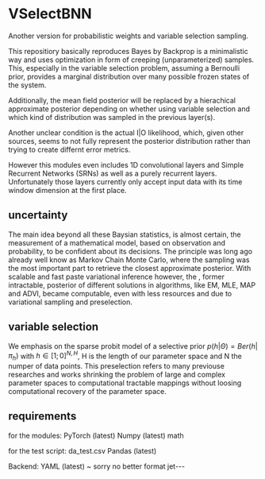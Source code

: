 # VSelectBNN
Another version for probabilistic weights and variable selection sampling.

This repositiory basically reproduces Bayes by Backprop is a minimalistic way and uses optimization in form of creeping (unparameterized) samples. This, especially in the variable selection problem, assuming a Bernoulli prior, provides a marginal distribution over many possible frozen states of the system.

Additionally, the mean field posterior will be replaced by a hierachical approximate posterior depending on whether using variable selection and which kind of distribution was sampled in the previous layer(s).

Another unclear condition is the actual I|O likelihood, which, given other sources, seems to not fully represent the posterior distribution rather than trying to create differnt error metrics.

However this modules even includes 1D convolutional layers and Simple Recurrent Networks (SRNs) as well as a purely recurrent layers. 
Unfortunately those layers currently only accept input data with its time window dimension at the first place.

## uncertainty

The main idea beyond all these Baysian statistics, is almost certain, the measurement of a mathematical model, based on observation and probability, to be confident about its decisions. 
The principle was long ago already well know as Markov Chain Monte Carlo, where the sampling was the most important part to retrieve the closest approximate posterior.
With scalable and fast paste variational inference however, the , former intractable, posterior of different solutions in algorithms, like EM, MLE, MAP and ADVI, became computable, even with less resources and due to variational sampling and preselection.

## variable selection

We emphasis on the sparse probit model of a selective prior $p(h|\Theta) = Ber(h|\pi_h)$ with $h \in [1;0]^{N,H}$, H is the length of our parameter space and N the numper of data points.
This preselection refers to many previouse researches and works shrinking the problem of large and complex parameter spaces to computational tractable mappings without loosing computational recovery of the parameter space.

## requirements

for the modules:
  PyTorch (latest)
  Numpy (latest)
  math

for the test script:
  da_test.csv
  Pandas (latest)

Backend:
  YAML (latest) ~ sorry no better format jet---
